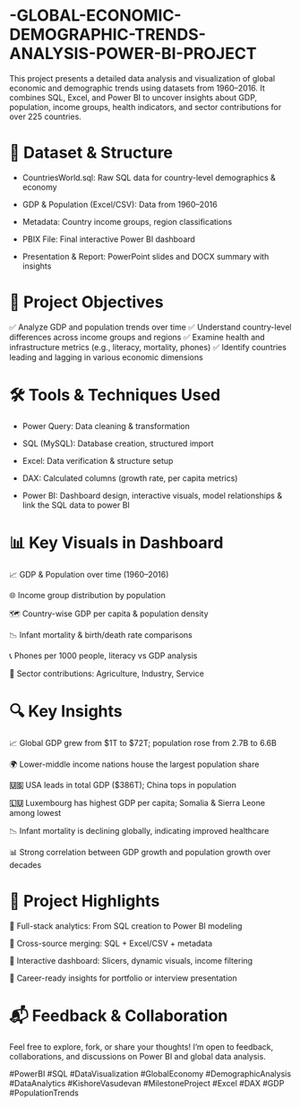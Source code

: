 # -GLOBAL-ECONOMIC-DEMOGRAPHIC-TRENDS-ANALYSIS-POWER-BI-PROJECT

  This project presents a detailed data analysis and visualization of global economic and demographic trends using datasets from 1960–2016. It combines SQL, Excel, and Power BI to uncover insights about GDP, population, income groups, health indicators, and sector contributions for over 225 countries.

# 📂 Dataset & Structure
* CountriesWorld.sql: Raw SQL data for country-level demographics & economy

* GDP & Population (Excel/CSV): Data from 1960–2016

* Metadata: Country income groups, region classifications

* PBIX File: Final interactive Power BI dashboard

* Presentation & Report: PowerPoint slides and DOCX summary with insights

# 🧠 Project Objectives
✅ Analyze GDP and population trends over time
✅ Understand country-level differences across income groups and regions
✅ Examine health and infrastructure metrics (e.g., literacy, mortality, phones)
✅ Identify countries leading and lagging in various economic dimensions

# 🛠️ Tools & Techniques Used
* Power Query: Data cleaning & transformation

* SQL (MySQL): Database creation, structured import

* Excel: Data verification & structure setup

* DAX: Calculated columns (growth rate, per capita metrics)

* Power BI: Dashboard design, interactive visuals, model relationships & link the SQL data to power BI

# 📊 Key Visuals in Dashboard
📈 GDP & Population over time (1960–2016)

🌐 Income group distribution by population

🗺️ Country-wise GDP per capita & population density

📉 Infant mortality & birth/death rate comparisons

📞 Phones per 1000 people, literacy vs GDP analysis

🔢 Sector contributions: Agriculture, Industry, Service

# 🔍 Key Insights
📈 Global GDP grew from $1T to $72T; population rose from 2.7B to 6.6B

🌍 Lower-middle income nations house the largest population share

**🇺🇸** USA leads in total GDP ($386T); China tops in population

**🇱🇺** Luxembourg has highest GDP per capita; Somalia & Sierra Leone among lowest

📉 Infant mortality is declining globally, indicating improved healthcare

📊 Strong correlation between GDP growth and population growth over decades

# 🔗 Project Highlights
📌 Full-stack analytics: From SQL creation to Power BI modeling

📌 Cross-source merging: SQL + Excel/CSV + metadata

📌 Interactive dashboard: Slicers, dynamic visuals, income filtering

📌 Career-ready insights for portfolio or interview presentation

# 📬 Feedback & Collaboration
Feel free to explore, fork, or share your thoughts!
I’m open to feedback, collaborations, and discussions on Power BI and global data analysis.

#PowerBI #SQL #DataVisualization #GlobalEconomy #DemographicAnalysis #DataAnalytics #KishoreVasudevan #MilestoneProject #Excel #DAX #GDP #PopulationTrends
